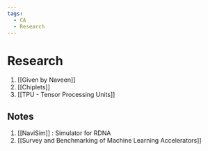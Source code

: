 ```yaml
---
tags:
  - CA
  - Research
---
```


# Research

1. [[Given by Naveen]]  
2. [[Chiplets]]
3. [[TPU - Tensor Processing Units]]

## Notes

1. [[NaviSim]] : Simulator for RDNA
2. [[Survey and Benchmarking of Machine Learning Accelerators]]
